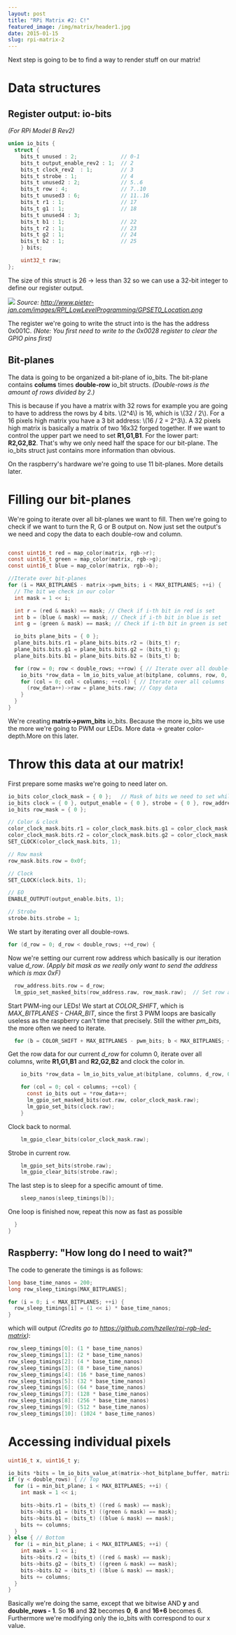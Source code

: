 ```yaml
---
layout: post
title: "RPi Matrix #2: C!"
featured_image: /img/matrix/header1.jpg
date: 2015-01-15
slug: rpi-matrix-2
---
```

Next step is going to be to find a way to render stuff on our matrix!

# Data structures

## Register output: io-bits
*(For RPi Model B Rev2)*

```c
union io_bits {
  struct {
    bits_t unused : 2;              // 0-1
    bits_t output_enable_rev2 : 1;  // 2
    bits_t clock_rev2  : 1;         // 3
    bits_t strobe : 1;              // 4
    bits_t unused2 : 2;             // 5..6
    bits_t row : 4;                 // 7..10
    bits_t unused3 : 6;             // 11..16
    bits_t r1 : 1;                  // 17
    bits_t g1 : 1;                  // 18
    bits_t unused4 : 3;
    bits_t b1 : 1;                  // 22
    bits_t r2 : 1;                  // 23
    bits_t g2 : 1;                  // 24
    bits_t b2 : 1;                  // 25
    } bits;

    uint32_t raw;
};
```

The size of this struct is 26 → less than 32 so we can use a 32-bit integer to define our register output.

![](/img/GPSET0_Location.png)
*Source: http://www.pieter-jan.com/images/RPI_LowLevelProgramming/GPSET0_Location.png*

The register we're going to write the struct into is the has the address 0x001C. *(Note: You first need to write to the 0x0028 register to clear the GPIO pins first)*


## Bit-planes
The data is going to be organized a bit-plane of io\_bits. The bit-plane contains **colums** times **double-row**
io\_bit structs. *(Double-rows is the amount of rows divided by 2.)*

This is because if you have a matrix with 32 rows for example you are going to have to address the rows
by 4 bits. \\(2^4\\) is 16, which is \\(32 / 2\\). For a 16 pixels high matrix you have a 3 bit address: \\(16 / 2 = 2^3\\). A 32 pixels high
matrix is basically a matrix of two 16x32 forged together. If we want to control the upper part we need to set **R1,G1,B1**. For the lower part: **R2,G2,B2**.
That's why we only need half the space for our bit-plane. The io\_bits struct just contains more information than obvious.

On the raspberry's hardware we're going to use 11 bit-planes. More details later.

# Filling our bit-planes

We're going to iterate over all bit-planes we want to fill. Then we're going to check if we want to turn the R, G or B output on.
Now just set the output's we need and copy the data to each double-row and column.


```c

const uint16_t red = map_color(matrix, rgb->r);
const uint16_t green = map_color(matrix, rgb->g);
const uint16_t blue = map_color(matrix, rgb->b);

//Iterate over bit-planes
for (i = MAX_BITPLANES - matrix->pwm_bits; i < MAX_BITPLANES; ++i) {
  // The bit we check in our color
  int mask = 1 << i;

  int r = (red & mask) == mask; // Check if i-th bit in red is set
  int b = (blue & mask) == mask; // Check if i-th bit in blue is set
  int g = (green & mask) == mask; // Check if i-th bit in green is set

  io_bits plane_bits = { 0 };
  plane_bits.bits.r1 = plane_bits.bits.r2 = (bits_t) r;
  plane_bits.bits.g1 = plane_bits.bits.g2 = (bits_t) g;
  plane_bits.bits.b1 = plane_bits.bits.b2 = (bits_t) b;

  for (row = 0; row < double_rows; ++row) { // Iterate over all double-rows
    io_bits *row_data = lm_io_bits_value_at(bitplane, columns, row, 0, i);
    for (col = 0; col < columns; ++col) { // Iterate over all columns
      (row_data++)->raw = plane_bits.raw; // Copy data
    }
  }
}
```

We're creating **matrix->pwm_bits** io\_bits. Because the more io\_bits we use the more we're going to PWM our LEDs.
More data → greater color-depth.More on this later.

# Throw this data at our matrix!

First prepare some masks we're going to need later on.

```c
io_bits color_clock_mask = { 0 };   // Mask of bits we need to set while clocking in.
io_bits clock = { 0 }, output_enable = { 0 }, strobe = { 0 }, row_address = { 0 };
io_bits row_mask = { 0 };

// Color & clock
color_clock_mask.bits.r1 = color_clock_mask.bits.g1 = color_clock_mask.bits.b1 = 1;
color_clock_mask.bits.r2 = color_clock_mask.bits.g2 = color_clock_mask.bits.b2 = 1;
SET_CLOCK(color_clock_mask.bits, 1);

// Row mask
row_mask.bits.row = 0x0f;

// Clock
SET_CLOCK(clock.bits, 1);

// EO
ENABLE_OUTPUT(output_enable.bits, 1);

// Strobe
strobe.bits.strobe = 1;
```

We start by iterating over all double-rows.

```c
for (d_row = 0; d_row < double_rows; ++d_row) {
```

Now we're setting our current row address which basically is our iteration value *d_row*.
*(Apply bit mask as we really only want to send the address which is max 0xF)*

```c
  row_address.bits.row = d_row;
  lm_gpio_set_masked_bits(row_address.raw, row_mask.raw);  // Set row address
```

Start PWM-ing our LEDs! We start at *COLOR_SHIFT*, which is *MAX_BITPLANES - CHAR_BIT*,
since the first 3 PWM loops are basically useless as the raspberry can't time that precisely.
Still the wither *pm_bits*, the more often we need to iterate.

```c
  for (b = COLOR_SHIFT + MAX_BITPLANES - pwm_bits; b < MAX_BITPLANES; ++b) {
```

Get the row data for our current *d_row* for column 0, iterate over all columns, write **R1,G1,B1** and **R2,G2,B2** and clock the color in.

```c
    io_bits *row_data = lm_io_bits_value_at(bitplane, columns, d_row, 0, b);

    for (col = 0; col < columns; ++col) {
      const io_bits out = *row_data++;
      lm_gpio_set_masked_bits(out.raw, color_clock_mask.raw);
      lm_gpio_set_bits(clock.raw);
    }
```

Clock back to normal.

```c
    lm_gpio_clear_bits(color_clock_mask.raw);
```

Strobe in current row.

```c
    lm_gpio_set_bits(strobe.raw);
    lm_gpio_clear_bits(strobe.raw);
```

The last step is to sleep for a specific amount of time.

```c
    sleep_nanos(sleep_timings[b]);
```

One loop is finished now, repeat this now as fast as possible

```c  
  }
}
```

## Raspberry: "How long do I need to wait?"

The code to generate the timings is as follows:

```c
long base_time_nanos = 200;
long row_sleep_timings[MAX_BITPLANES];

for (i = 0; i < MAX_BITPLANES; ++i) {
  row_sleep_timings[i] = (1 << i) * base_time_nanos;
}
```

which will output *(Credits go to https://github.com/hzeller/rpi-rgb-led-matrix)*:

```c
row_sleep_timings[0]: (1 * base_time_nanos)
row_sleep_timings[1]: (2 * base_time_nanos)
row_sleep_timings[2]: (4 * base_time_nanos)
row_sleep_timings[3]: (8 * base_time_nanos)
row_sleep_timings[4]: (16 * base_time_nanos)
row_sleep_timings[5]: (32 * base_time_nanos)
row_sleep_timings[6]: (64 * base_time_nanos)
row_sleep_timings[7]: (128 * base_time_nanos)
row_sleep_timings[8]: (256 * base_time_nanos)
row_sleep_timings[9]: (512 * base_time_nanos)
row_sleep_timings[10]: (1024 * base_time_nanos)
```


# Accessing individual pixels

```c
uint16_t x, uint16_t y;

io_bits *bits = lm_io_bits_value_at(matrix->hot_bitplane_buffer, matrix->columns, y & matrix->row_mask, x, min_bit_plane);
if (y < double_rows) { // Top
  for (i = min_bit_plane; i < MAX_BITPLANES; ++i) {
    int mask = 1 << i;

    bits->bits.r1 = (bits_t) ((red & mask) == mask);
    bits->bits.g1 = (bits_t) ((green & mask) == mask);
    bits->bits.b1 = (bits_t) ((blue & mask) == mask);
    bits += columns;
  }
} else { // Bottom
  for (i = min_bit_plane; i < MAX_BITPLANES; ++i) {
    int mask = 1 << i;
    bits->bits.r2 = (bits_t) ((red & mask) == mask);
    bits->bits.g2 = (bits_t) ((green & mask) == mask);
    bits->bits.b2 = (bits_t) ((blue & mask) == mask);
    bits += columns;
  }
}
```

Basically we're doing the same, except that we bitwise AND **y** and **double_rows - 1**. So **16** and **32** becomes **0**, **6** and **16+6** becomes 6.
Furthermore we're modifying only the io\_bits with correspond to our x value.
